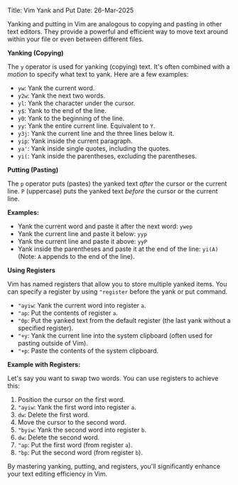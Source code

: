 Title: Vim Yank and Put
Date: 26-Mar-2025

Yanking and putting in Vim are analogous to copying and pasting in other text editors.  They provide a powerful and efficient way to move text around within your file or even between different files.

**Yanking (Copying)**

The `y` operator is used for yanking (copying) text.  It's often combined with a *motion* to specify what text to yank.  Here are a few examples:

* `yw`: Yank the current word.
* `y2w`: Yank the next two words.
* `yl`: Yank the character under the cursor.
* `y$`: Yank to the end of the line.
* `y0`: Yank to the beginning of the line.
* `yy`: Yank the entire current line.  Equivalent to `Y`.
* `y3j`: Yank the current line and the three lines below it.
* `yip`: Yank inside the current paragraph.
* `ya'`: Yank inside single quotes, including the quotes.
* `yi(`: Yank inside the parentheses, excluding the parentheses.


**Putting (Pasting)**

The `p` operator puts (pastes) the yanked text *after* the cursor or the current line. `P` (uppercase) puts the yanked text *before* the cursor or the current line.


**Examples:**

* Yank the current word and paste it after the next word: `ywep`
* Yank the current line and paste it below: `yyp`
* Yank the current line and paste it above: `yyP`
* Yank inside the parentheses and paste it at the end of the line: `yi(A)` (Note: `A` appends to the end of the line).

**Using Registers**

Vim has named registers that allow you to store multiple yanked items.  You can specify a register by using `"register` before the yank or put command.

* `"ayiw`: Yank the current word into register `a`.
* `"ap`: Put the contents of register `a`.
* `"0p`: Put the yanked text from the default register (the last yank without a specified register).
* `"+y`: Yank the current line into the system clipboard (often used for pasting outside of Vim).
* `"+p`: Paste the contents of the system clipboard.


**Example with Registers:**

Let's say you want to swap two words.  You can use registers to achieve this:

1. Position the cursor on the first word.
2. `"ayiw`: Yank the first word into register `a`.
3. `dw`: Delete the first word.
4. Move the cursor to the second word.
5. `"byiw`: Yank the second word into register `b`.
6. `dw`: Delete the second word.
7. `"ap`: Put the first word (from register `a`).
8. `"bp`: Put the second word (from register `b`).

By mastering yanking, putting, and registers, you'll significantly enhance your text editing efficiency in Vim.
